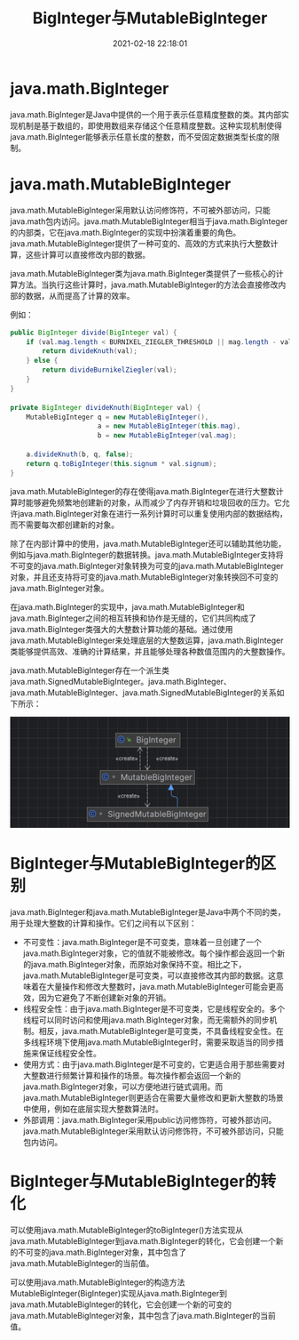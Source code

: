 ﻿---
title: BigInteger与MutableBigInteger
date: 2021-02-18 22:18:01
summary: 本文分享java.math.BigInteger与java.math.MutableBigInteger的相关内容，还涉及java.math.SignedMutableBigInteger。
tags:
- Java
categories:
- Java
---

# java.math.BigInteger

java.math.BigInteger是Java中提供的一个用于表示任意精度整数的类。其内部实现机制是基于数组的，即使用数组来存储这个任意精度整数。这种实现机制使得java.math.BigInteger能够表示任意长度的整数，而不受固定数据类型长度的限制。

# java.math.MutableBigInteger

java.math.MutableBigInteger采用默认访问修饰符，不可被外部访问，只能java.math包内访问。java.math.MutableBigInteger相当于java.math.BigInteger的内部类，它在java.math.BigInteger的实现中扮演着重要的角色。java.math.MutableBigInteger提供了一种可变的、高效的方式来执行大整数计算，这些计算可以直接修改内部的数据。

java.math.MutableBigInteger类为java.math.BigInteger类提供了一些核心的计算方法。当执行这些计算时，java.math.MutableBigInteger的方法会直接修改内部的数据，从而提高了计算的效率。

例如：

```java
public BigInteger divide(BigInteger val) {
    if (val.mag.length < BURNIKEL_ZIEGLER_THRESHOLD || mag.length - val.mag.length < BURNIKEL_ZIEGLER_OFFSET) {
        return divideKnuth(val);
    } else {
        return divideBurnikelZiegler(val);
    }
}

private BigInteger divideKnuth(BigInteger val) {
    MutableBigInteger q = new MutableBigInteger(),
                      a = new MutableBigInteger(this.mag),
                      b = new MutableBigInteger(val.mag);

    a.divideKnuth(b, q, false);
    return q.toBigInteger(this.signum * val.signum);
}
```

java.math.MutableBigInteger的存在使得java.math.BigInteger在进行大整数计算时能够避免频繁地创建新的对象，从而减少了内存开销和垃圾回收的压力。它允许java.math.BigInteger对象在进行一系列计算时可以重复使用内部的数据结构，而不需要每次都创建新的对象。

除了在内部计算中的使用，java.math.MutableBigInteger还可以辅助其他功能，例如与java.math.BigInteger的数据转换。java.math.MutableBigInteger支持将不可变的java.math.BigInteger对象转换为可变的java.math.MutableBigInteger对象，并且还支持将可变的java.math.MutableBigInteger对象转换回不可变的java.math.BigInteger对象。

在java.math.BigInteger的实现中，java.math.MutableBigInteger和java.math.BigInteger之间的相互转换和协作是无缝的，它们共同构成了java.math.BigInteger类强大的大整数计算功能的基础。通过使用java.math.MutableBigInteger来处理底层的大整数运算，java.math.BigInteger类能够提供高效、准确的计算结果，并且能够处理各种数值范围内的大整数操作。

java.math.MutableBigInteger存在一个派生类java.math.SignedMutableBigInteger。java.math.BigInteger、java.math.MutableBigInteger、java.math.SignedMutableBigInteger的关系如下所示：

![](../../../images/软件开发/Java/BigInteger与MutableBigInteger/1.png)

# BigInteger与MutableBigInteger的区别

java.math.BigInteger和java.math.MutableBigInteger是Java中两个不同的类，用于处理大整数的计算和操作。它们之间有以下区别：
- 不可变性：java.math.BigInteger是不可变类，意味着一旦创建了一个java.math.BigInteger对象，它的值就不能被修改。每个操作都会返回一个新的java.math.BigInteger对象，而原始对象保持不变。相比之下，java.math.MutableBigInteger是可变类，可以直接修改其内部的数据。这意味着在大量操作和修改大整数时，java.math.MutableBigInteger可能会更高效，因为它避免了不断创建新对象的开销。
- 线程安全性：由于java.math.BigInteger是不可变类，它是线程安全的。多个线程可以同时访问和使用java.math.BigInteger对象，而无需额外的同步机制。相反，java.math.MutableBigInteger是可变类，不具备线程安全性。在多线程环境下使用java.math.MutableBigInteger时，需要采取适当的同步措施来保证线程安全性。
- 使用方式：由于java.math.BigInteger是不可变的，它更适合用于那些需要对大整数进行频繁计算和操作的场景。每次操作都会返回一个新的java.math.BigInteger对象，可以方便地进行链式调用。而java.math.MutableBigInteger则更适合在需要大量修改和更新大整数的场景中使用，例如在底层实现大整数算法时。
- 外部调用：java.math.BigInteger采用public访问修饰符，可被外部访问。java.math.MutableBigInteger采用默认访问修饰符，不可被外部访问，只能包内访问。

# BigInteger与MutableBigInteger的转化

可以使用java.math.MutableBigInteger的toBigInteger()方法实现从java.math.MutableBigInteger到java.math.BigInteger的转化，它会创建一个新的不可变的java.math.BigInteger对象，其中包含了java.math.MutableBigInteger的当前值。

可以使用java.math.MutableBigInteger的构造方法MutableBigInteger(BigInteger)实现从java.math.BigInteger到java.math.MutableBigInteger的转化，它会创建一个新的可变的java.math.MutableBigInteger对象，其中包含了java.math.BigInteger的当前值。
